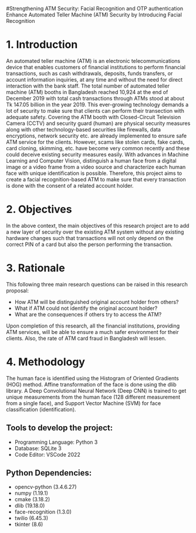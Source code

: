 #Strengthening ATM Security: Facial Recognition and OTP authentication
Enhance Automated Teller Machine (ATM) Security by Introducing Facial Recognition

# 1.	Introduction
An automated teller machine (ATM) is an electronic telecommunications device that enables customers of financial institutions to perform financial transactions, such as cash withdrawals, deposits, funds transfers, or account information inquiries, at any time and without the need for direct interaction with the bank staff. The total number of automated teller machine (ATM) booths in Bangladesh reached 10,924 at the end of December 2019 with total cash transactions through ATMs stood at about Tk 147.05 billion in the year 2019. This ever-growing technology demands a lot of security to make sure that clients can perform their transection with adequate safety. Covering the ATM booth with Closed-Circuit Television Camera (CCTV) and security guard (human) are physical security measures along with other technology-based securities like firewalls, data encryptions, network security etc. are already implemented to ensure safe ATM service for the clients. However, scams like stolen cards, fake cards, card cloning, skimming, etc. have become very common recently and these could deceive existing security measures easily. 
With advances in Machine Learning and Computer Vision, distinguish a human face from a digital image or a video frame from a video source and characterize each human face with unique identification is possible. Therefore, this project aims to create a facial recognition-based ATM to make sure that every transaction is done with the consent of a related account holder.
# 2.	Objectives
In the above context, the main objectives of this research project are to add a new layer of security over the existing ATM system without any existing hardware changes such that transactions will not only depend on the correct PIN of a card but also the person performing the transaction.
# 3.	Rationale
This following three main research questions can be raised in this research proposal:
* How ATM will be distinguished original account holder from others?
* What if ATM could not identify the original account holder?
* What are the consequences if others try to access the ATM?

Upon completion of this research, all the financial institutions, providing ATM services, will be able to ensure a much safer environment for their clients. Also, the rate of ATM card fraud in Bangladesh will lessen.  
# 4.	Methodology
The human face is identified using the Histogram of Oriented Gradients (HOG) method. Affine transformation of the face is done using the dlib library. A Deep Convolutional Neural Network (Deep CNN) is trained to get unique measurements from the human face (128 different measurement from a single face), and Support Vector Machine (SVM) for face classification (identification).

## Tools to develop the project:
* Programming Language: Python 3
* Database: SQLite 3
* Code Editor: VSCode 2022

## Python Dependencies:  
* opencv-python (3.4.6.27)
* numpy (1.19.1)
* cmake (3.18.2)
* dlib (19.18.0)
* face-recognition (1.3.0)
* twilio (6.45.3)
* tkinter (8.6)
